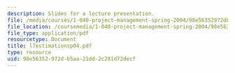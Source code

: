 ```yaml
---
description: Slides for a lecture presentation.
file: /media/courses/1-040-project-management-spring-2004/98e56352972db5aa21dd2c281d72decf_l7estimationsp04.pdf
file_location: /coursemedia/1-040-project-management-spring-2004/98e56352972db5aa21dd2c281d72decf_l7estimationsp04.pdf
file_type: application/pdf
resourcetype: Document
title: l7estimationsp04.pdf
type: resource
uid: 98e56352-972d-b5aa-21dd-2c281d72decf
---
```

